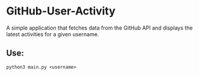 # GitHub-User-Activity
A simple application that fetches data from the GitHub API and displays the latest activities for a given username.

## Use:
``python3 main.py <username>``
